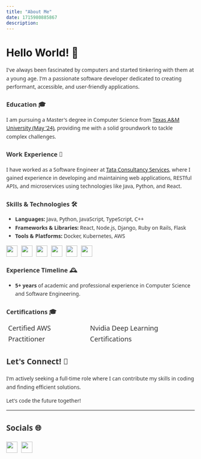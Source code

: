 ```yaml
---
title: "About Me"
date: 1715980885867
description: 
---
```


# Hello World! 👋

<div style="font-family: 'Segoe UI', Tahoma, Geneva, Verdana, sans-serif; line-height: 1.6; color: #333;">

I've always been fascinated by computers and started tinkering with them at a young age.
I'm a passionate software developer dedicated to creating performant, accessible, and user-friendly applications.

### Education 🎓
I am pursuing a Master's degree in Computer Science from [Texas A&M University (May '24)](https://www.tamu.edu/), providing me with a solid groundwork to tackle complex challenges.

### Work Experience 💼
I have worked as a Software Engineer at [Tata Consultancy Services](https://www.tcs.com/), where I gained experience in developing and maintaining web applications, RESTful APIs, and microservices using technologies like Java, Python, and React.

### Skills & Technologies 🛠️
- **Languages:** Java, Python, JavaScript, TypeScript, C++
- **Frameworks & Libraries:** React, Node.js, Django, Ruby on Rails, Flask
- **Tools & Platforms:** Docker, Kubernetes, AWS

<div style="display: flex; flex-wrap: wrap; gap: 10px; align-items: center; margin-top: 10px;">
  <img src="https://img.shields.io/badge/Java-ED8B00?style=for-the-badge&logo=java&logoColor=white" style="height: 30px;">
  <img src="https://img.shields.io/badge/Python-3776AB?style=for-the-badge&logo=python&logoColor=white" style="height: 30px;">
  <img src="https://img.shields.io/badge/React-20232A?style=for-the-badge&logo=react&logoColor=61DAFB" style="height: 30px;">
  <img src="https://img.shields.io/badge/AWS-232F3E?style=for-the-badge&logo=amazon-aws&logoColor=white" style="height: 30px;">
  <img src="https://img.shields.io/badge/Docker-2496ED?style=for-the-badge&logo=docker&logoColor=white" style="height: 30px;">
  <img src="https://img.shields.io/badge/Kubernetes-326CE5?style=for-the-badge&logo=kubernetes&logoColor=white" style="height: 30px;">
</div>

### Experience Timeline 🕰️
- **5+ years** of academic and professional experience in Computer Science and Software Engineering.

### Certifications 🎓
<div style="display: flex; gap: 10px; align-items: center; font-size: 18px;">
  <div style="display: flex; align-items: center; gap: 5px;">
    <span class="i-logos-aws-icon"></span> Certified AWS Practitioner
  </div>
  <div style="display: flex; align-items: center; gap: 5px;">
    <span class="i-logos-nvidia-icon"></span> Nvidia Deep Learning Certifications
  </div>
</div>

## Let's Connect! 🤝
I'm actively seeking a full-time role where I can contribute my skills in coding and finding efficient solutions.

Let's code the future together!

---



## Socials 🌐
<div style="display: flex; gap: 10px; margin-top: 20px;">
  <a href="https://www.linkedin.com/in/mallipudijaya/" target="_blank">
    <img src="https://img.shields.io/badge/LinkedIn-0077B5?style=for-the-badge&logo=linkedin&logoColor=white" style="height: 30px;">
  </a>
  <a href="https://github.com/Mallipudijaya" target="_blank">
    <img src="https://img.shields.io/badge/GitHub-181717?style=for-the-badge&logo=github&logoColor=white" style="height: 30px;">
  </a>
</div>
</div>
